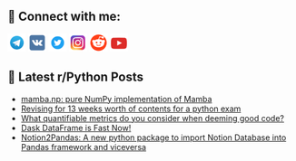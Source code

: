 ## 🔎 Connect with me:
[<img src="https://github.com/bullbesh/bullbesh/blob/main/images/Telegram.png" width="32" height="32" />](https://t.me/bullbesh)
[<img src="https://github.com/bullbesh/bullbesh/blob/main/images/VK.png" width="32" height="32" />](https://vk.com/bullbesh)
[<img src="https://github.com/bullbesh/bullbesh/blob/main/images/Twitter.png" width="32" height="32" />](https://twitter.com/bullbesh1)
[<img src="https://github.com/bullbesh/bullbesh/blob/main/images/Instagram.png" width="32" height="32" />](https://www.instagram.com/bullbesh)
[<img src="https://github.com/bullbesh/bullbesh/blob/main/images/Reddit.png" width="32" height="32" />](https://www.reddit.com/user/bullbesh)
[<img src="https://github.com/bullbesh/bullbesh/blob/main/images/YouTube.png" width="32" height="32" />](https://www.youtube.com/channel/UCtfjRs6uzgq5mfm8S06WTcg)

## 📕 Latest r/Python Posts
<!-- BLOG-POST-LIST:START -->
- [mamba.np: pure NumPy implementation of Mamba](https://www.reddit.com/r/Python/comments/1d843tj/mambanp_pure_numpy_implementation_of_mamba/)
- [Revising for 13 weeks worth of contents for a python exam](https://www.reddit.com/r/Python/comments/1d80j99/revising_for_13_weeks_worth_of_contents_for_a/)
- [What quantifiable metrics do you consider when deeming good code?](https://www.reddit.com/r/Python/comments/1d7ytts/what_quantifiable_metrics_do_you_consider_when/)
- [Dask DataFrame is Fast Now!](https://www.reddit.com/r/Python/comments/1d7w21f/dask_dataframe_is_fast_now/)
- [Notion2Pandas: A new python package to import Notion Database into Pandas framework and viceversa](https://www.reddit.com/r/Python/comments/1d7vc3k/notion2pandas_a_new_python_package_to_import/)
<!-- BLOG-POST-LIST:END -->
